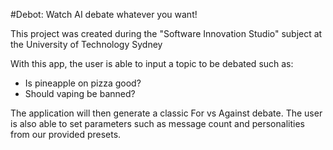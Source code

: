 #Debot: Watch AI debate whatever you want!

This project was created during the "Software Innovation Studio" subject at the University of Technology Sydney

With this app, the user is able to input a topic to be debated such as:
- Is pineapple on pizza good?
- Should vaping be banned?

The application will then generate a classic For vs Against debate. The user is also able to set parameters such as message count and personalities from our provided presets.
